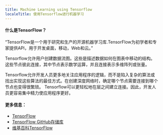 ```yaml
---
title: Machine Learning using Tensorflow
localeTitle: 使用Tensorflow进行机器学习
---
```

#### 什么是TensorFlow？

“TensorFlow是一个用于研究和生产的开源机器学习库.TensorFlow为初学者和专家提供API，用于开发桌面，移动，Web和云。”

Tensorflow允许用户创建数据流图。这些是描述数据如何在图表中移动的结构。这些节点彼此连接，其中节点表示数学运算，并且连接表示多维阵列或张量。

Tensorflow允许开发人员更多地关注应用程序的逻辑，而不是陷入复杂的算法或找出实现这些算法的最佳方式。在创建深度网络时，确定哪个节点需要连接到哪个节点也变得很繁琐。 Tensorflow可以更轻松地在层之间建立连接。因此，开发人员更容易集中精力使应用程序更好。

#### 更多信息：

*   [TensorFlow](https://www.tensorflow.org)
*   [TensorFlow GitHub存储库](https://github.com/tensorflow)
*   [维基百科TensorFlow](https://en.wikipedia.org/wiki/TensorFlow)